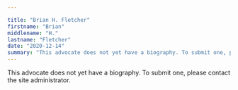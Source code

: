 ```yaml
---

title: "Brian H. Fletcher"
firstname: "Brian"
middlename: "H."
lastname: "Fletcher"
date: "2020-12-14"
summary: "This advocate does not yet have a biography. To submit one, please contact the site administrator."
---
```

This advocate does not yet have a biography. To submit one, please contact the site administrator.


